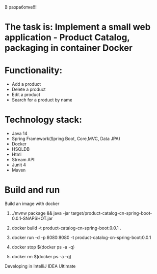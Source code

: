 В разработке!!!
# The task is: Implement a small web application - Product Catalog, packaging in container Docker

# Functionality: 
* Add a product
* Delete a product
* Edit a product
* Search for a product by name

# Technology stack: 
* Java 14
* Spring Framework(Spring Boot, Core,MVC, Data JPA)
* Docker
* HSQLDB
* Html
* Stream API
* Junit 4
* Maven

# Build and run
Build an image with docker
1. ./mvnw package && java -jar target/product-catalog-cn-spring-boot-0.0.1-SNAPSHOT.jar
2. docker build -t product-catalog-cn-spring-boot:0.0.1 .
3. docker run -d -p 8080:8080 -t product-catalog-cn-spring-boot:0.0.1

4. docker stop $(docker ps -a -q)
5. docker rm $(docker ps -a -q)

Developing in IntelliJ IDEA Ultimate
